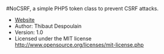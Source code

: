 #NoCSRF, a simple PHP5 token class to prevent CSRF attacks.

* [Website](http://bkcore.com/blog/code/nocsrf-php-class.html)
* Author: Thibaut Despoulain
* Version: 1.0
* Licensed under the MIT license <http://www.opensource.org/licenses/mit-license.php>